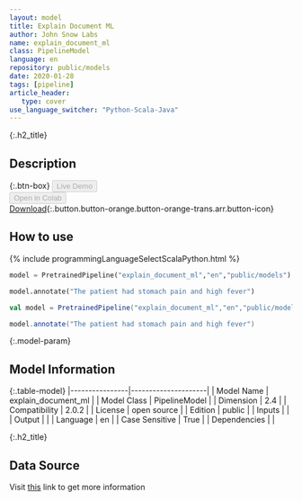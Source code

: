 ```yaml
---
layout: model
title: Explain Document ML
author: John Snow Labs
name: explain_document_ml
class: PipelineModel
language: en
repository: public/models
date: 2020-01-28
tags: [pipeline]
article_header:
   type: cover
use_language_switcher: "Python-Scala-Java"
---
```


{:.h2_title}
## Description 




{:.btn-box}
<button class="button button-orange" disabled>Live Demo</button><br/><button class="button button-orange" disabled>Open in Colab</button><br/>[Download](https://s3.amazonaws.com/auxdata.johnsnowlabs.com/public/models/explain_document_ml_en_2.0.2_2.4_1580252705962.zip){:.button.button-orange.button-orange-trans.arr.button-icon}<br/>

## How to use 
<div class="tabs-box" markdown="1">

{% include programmingLanguageSelectScalaPython.html %}

```python
model = PretrainedPipeline("explain_document_ml","en","public/models")

model.annotate("The patient had stomach pain and high fever")
```

```scala
val model = PretrainedPipeline("explain_document_ml","en","public/models")

model.annotate("The patient had stomach pain and high fever")
```
</div>



{:.model-param}
## Model Information
{:.table-model}
|----------------|---------------------|
| Model Name     | explain_document_ml |
| Model Class    | PipelineModel       |
| Dimension      | 2.4                 |
| Compatibility  | 2.0.2               |
| License        | open source         |
| Edition        | public              |
| Inputs         |                     |
| Output         |                     |
| Language       | en                  |
| Case Sensitive | True                |
| Dependencies   |                     |




{:.h2_title}
## Data Source
  
Visit [this]() link to get more information

